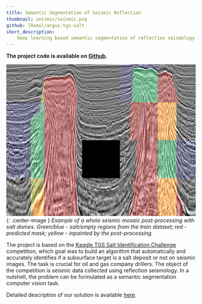 ```yaml
---
title: Semantic Segmentation of Seismic Reflection
thumbnail: seismic/seismic.png
github: lRomul/argus-tgs-salt
short_description:
    Deep learning based semantic segmentation of reflection seismology images for salt deposits recognition.
---
```

__The project code is available on [Github](https://github.com/lRomul/argus-tgs-salt).__

![Title image](/assets/images/seismic/seismic_mosaic.png){: .center-image }
_Example of a whole seismic mosaic post-processing with salt domes. Green/blue - salt/empty regions from the train dataset; red - predicted mask; yellow - inpainted by the post-processing._

The project is based on the [Kaggle TGS Salt Identification Challenge](https://www.kaggle.com/c/tgs-salt-identification-challenge) competition, which goal was to build an algorithm that automatically and accurately identifies if a subsurface target is a salt deposit or not on seismic images. The task is crucial for oil and gas company drillers. The object of the competition is seismic data collected using reflection seismology. In a nutshell, the problem can be formulated as a semantic segmentation computer vision task.

Detailed description of our solution is available [here](https://nikolasent.github.io/deeplearning/competitions/2018/10/24/Semantic-Segmentation-of-Seismic-Reflection-Images.html).